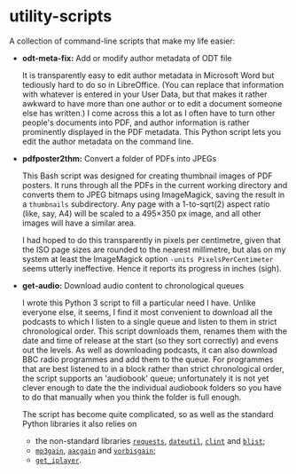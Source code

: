 # utility-scripts

A collection of command-line scripts that make my life easier:

  * **odt-meta-fix:** Add or modify author metadata of ODT file

    It is transparently easy to edit author metadata in Microsoft Word but
    tediously hard to do so in LibreOffice. (You can replace that information
    with whatever is entered in your User Data, but that makes it rather awkward
    to have more than one author or to edit a document someone else has
    written.) I come across this a lot as I often have to turn other people's
    documents into PDF, and author information is rather prominently displayed
    in the PDF metadata. This Python script lets you edit the author metadata on
    the command line.

  * **pdfposter2thm:** Convert a folder of PDFs into JPEGs

    This Bash script was designed for creating thumbnail images of PDF posters.
    It runs through all the PDFs in the current working directory and converts
    them to JPEG bitmaps using ImageMagick, saving the result in a `thumbnails`
    subdirectory. Any page with a 1-to-sqrt(2) aspect ratio (like, say, A4) will
    be scaled to a 495×350 px image, and all other images will have a similar
    area.

    I had hoped to do this transparently in pixels per centimetre, given that
    the ISO page sizes are rounded to the nearest millimetre, but alas on my
    system at least the ImageMagick option `-units PixelsPerCentimeter` seems
    utterly ineffective. Hence it reports its progress in inches (sigh).

  * **get-audio:** Download audio content to chronological queues

    I wrote this Python 3 script to fill a particular need I have. Unlike
    everyone else, it seems, I find it most convenient to download all the
    podcasts to which I listen to a single queue and listen to them in strict
    chronological order. This script downloads them, renames them with the date
    and time of release at the start (so they sort correctly) and evens out the
    levels. As well as downloading podcasts, it can also download BBC radio
    programmes and add them to the queue. For programmes that are best listened
    to in a block rather than strict chronological order, the script supports
    an 'audiobook' queue; unfortunately it is not yet clever enough to date the
    the individual audiobook folders so you have to do that manually when you
    think the folder is full enough.
    
    The script has become quite complicated, so as well as the standard Python
    libraries it also relies on
    
      * the non-standard libraries [`requests`](http://docs.python-requests.org/),
        [`dateutil`](https://dateutil.readthedocs.org/),
        [`clint`](https://pypi.python.org/pypi/clint/) and
        [`blist`](https://pypi.python.org/pypi/blist/);
      * [`mp3gain`](http://mp3gain.sourceforge.net/),
        [`aacgain`](http://aacgain.altosdesign.com/) and
        [`vorbisgain`](https://sjeng.org/vorbisgain.html);
      * [`get_iplayer`](http://www.infradead.org/get_iplayer/html/get_iplayer.html).
